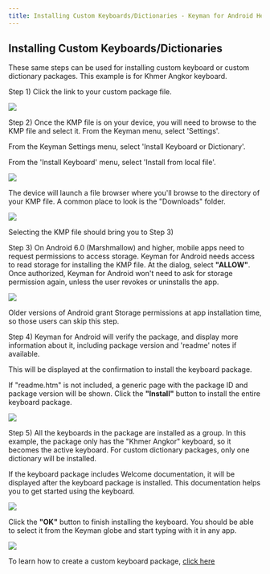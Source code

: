 ```yaml
---
title: Installing Custom Keyboards/Dictionaries - Keyman for Android Help
---
```


## Installing Custom Keyboards/Dictionaries
These same steps can be used for installing custom keyboard or custom dictionary packages. This example is for Khmer Angkor keyboard.



Step 1) Click the link to your custom package file.

![](../android_images/dist-url-screen-ap.png)

Step 2) Once the KMP file is on your device, you will need to browse to the KMP file and select it.
From the Keyman menu, select 'Settings'.

From the Keyman Settings menu, select 'Install Keyboard or Dictionary'.

From the 'Install Keyboard' menu, select 'Install from local file'.

![](../android_images/settings-language-ap.png)

The device will launch a file browser where you'll browse to the directory of your KMP file.
A common place to look is the "Downloads" folder.

![](../android_images/dist-file-browser-ap.png)

Selecting the KMP file should bring you to Step 3)

Step 3) On Android 6.0 (Marshmallow) and higher, mobile apps need to request permissions to access storage. Keyman
for Android needs access to read storage for installing the KMP file. At the dialog, select **"ALLOW"**. Once authorized,
Keyman for Android won't need to ask for storage permission again, unless the user revokes or uninstalls the app.

![](../android_images/dist-storage-permission-ap.png)

Older versions of Android grant Storage permissions at app installation time, so those users can skip this step.

Step 4) Keyman for Android will verify the package, and display more information about it, including package version and 'readme' notes if available.

This will be displayed at the confirmation to install the keyboard package.

If "readme.htm" is not included, a generic page with the package ID and package version will be shown. Click the
**"Install"** button to install the entire keyboard package.

![](../android_images/khmer-readme-a.png)

Step 5) All the keyboards in the package are installed as a group. In this example, the package only has the
"Khmer Angkor" keyboard, so it becomes the active keyboard. For custom dictionary packages, only one dictionary
will be installed.

If the keyboard package includes Welcome documentation, it will be displayed after the keyboard package is installed.
This documentation helps you to get started using the keyboard.

![](../android_images/khmer-welcome-a.png)

Click the **"OK"** button to finish installing the keyboard. You should be able to select it from the Keyman globe
and start typing with it in any app.

![](../android_images/dist-install1-ap.png)

To learn how to create a custom keyboard package,
[click here](https://help.keyman.com/developer/current-version/guides/distribute/)

